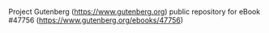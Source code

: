 Project Gutenberg (https://www.gutenberg.org) public repository for eBook #47756 (https://www.gutenberg.org/ebooks/47756)
